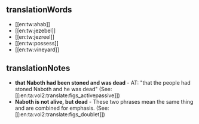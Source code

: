## translationWords

* [[en:tw:ahab]]
* [[en:tw:jezebel]]
* [[en:tw:jezreel]]
* [[en:tw:possess]]
* [[en:tw:vineyard]]

## translationNotes

* **that Naboth had been stoned and was dead** - AT: "that the people had stoned Naboth and he was dead" (See: [[:en:ta:vol2:translate:figs_activepassive]])
* **Naboth is not alive, but dead** - These two phrases mean the same thing and are combined for emphasis. (See: [[:en:ta:vol2:translate:figs_doublet]])
